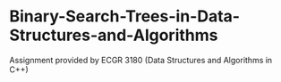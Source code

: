 # Binary-Search-Trees-in-Data-Structures-and-Algorithms
Assignment provided by ECGR 3180 (Data Structures and Algorithms in C++)
